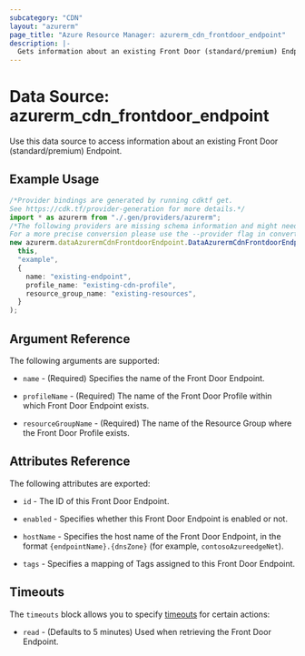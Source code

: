 ```yaml
---
subcategory: "CDN"
layout: "azurerm"
page_title: "Azure Resource Manager: azurerm_cdn_frontdoor_endpoint"
description: |-
  Gets information about an existing Front Door (standard/premium) Endpoint.
---
```


# Data Source: azurerm\_cdn\_frontdoor\_endpoint

Use this data source to access information about an existing Front Door (standard/premium) Endpoint.

## Example Usage

```typescript
/*Provider bindings are generated by running cdktf get.
See https://cdk.tf/provider-generation for more details.*/
import * as azurerm from "./.gen/providers/azurerm";
/*The following providers are missing schema information and might need manual adjustments to synthesize correctly: azurerm.
For a more precise conversion please use the --provider flag in convert.*/
new azurerm.dataAzurermCdnFrontdoorEndpoint.DataAzurermCdnFrontdoorEndpoint(
  this,
  "example",
  {
    name: "existing-endpoint",
    profile_name: "existing-cdn-profile",
    resource_group_name: "existing-resources",
  }
);

```

## Argument Reference

The following arguments are supported:

*   `name` - (Required) Specifies the name of the Front Door Endpoint.

*   `profileName` - (Required) The name of the Front Door Profile within which Front Door Endpoint exists.

*   `resourceGroupName` - (Required) The name of the Resource Group where the Front Door Profile exists.

## Attributes Reference

The following attributes are exported:

*   `id` - The ID of this Front Door Endpoint.

*   `enabled` - Specifies whether this Front Door Endpoint is enabled or not.

*   `hostName` - Specifies the host name of the Front Door Endpoint, in the format `{endpointName}.{dnsZone}` (for example, `contosoAzureedgeNet`).

*   `tags` - Specifies a mapping of Tags assigned to this Front Door Endpoint.

## Timeouts

The `timeouts` block allows you to specify [timeouts](https://www.terraform.io/language/resources/syntax#operation-timeouts) for certain actions:

* `read` - (Defaults to 5 minutes) Used when retrieving the Front Door Endpoint.

